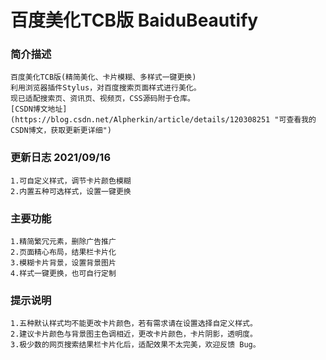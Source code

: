 # 百度美化TCB版 BaiduBeautify

### 简介描述
    百度美化TCB版(精简美化、卡片模糊、多样式一键更换)
    利用浏览器插件Stylus，对百度搜索页面样式进行美化。
    现已适配搜索页、资讯页、视频页，CSS源码附于仓库。
    [CSDN博文地址](https://blog.csdn.net/Alpherkin/article/details/120308251 "可查看我的CSDN博文，获取更新更详细")
    
### 更新日志 2021/09/16
    1.可自定义样式，调节卡片颜色模糊
    2.内置五种可选样式，设置一键更换

### 主要功能
    1.精简繁冗元素，删除广告推广
    2.页面精心布局，结果栏卡片化
    3.模糊卡片背景，设置背景图片
    4.样式一键更换，也可自行定制

### 提示说明
    1.五种默认样式均不能更改卡片颜色，若有需求请在设置选择自定义样式。
    2.建议卡片颜色与背景图主色调相近，更改卡片颜色，卡片阴影，透明度。
    3.极少数的网页搜索结果栏卡片化后，适配效果不太完美，欢迎反馈 Bug。
    

